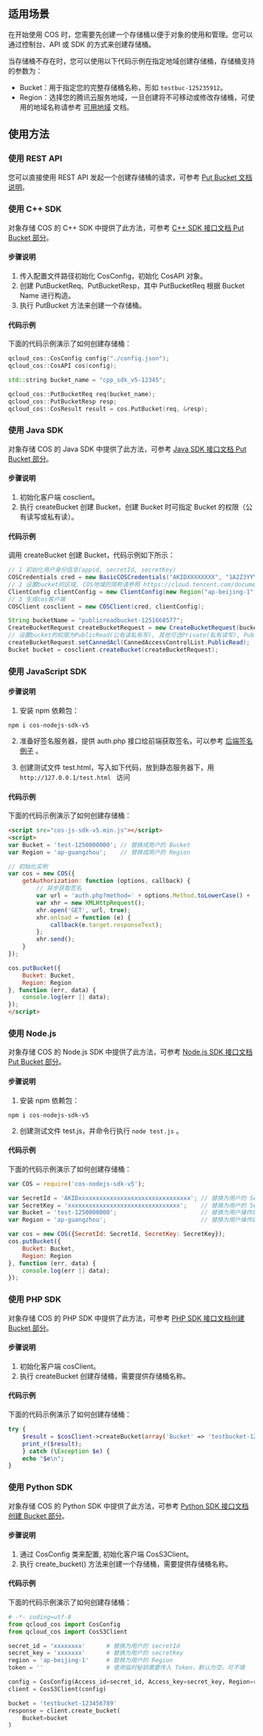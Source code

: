 ## 适用场景

在开始使用 COS 时，您需要先创建一个存储桶以便于对象的使用和管理。您可以通过控制台、API 或 SDK 的方式来创建存储桶。

当存储桶不存在时，您可以使用以下代码示例在指定地域创建存储桶，存储桶支持的参数为：

- Bucket：用于指定您的完整存储桶名称，形如 `testbuc-125235912`。
- Region：选择您的腾讯云服务地域，一旦创建将不可移动或修改存储桶，可使用的地域名称请参考 [可用地域](https://cloud.tencent.com/document/product/436/6224) 文档。

## 使用方法
### 使用 REST API
您可以直接使用 REST API 发起一个创建存储桶的请求，可参考 [Put Bucket 文档说明](https://cloud.tencent.com/document/product/436/7738)。
### 使用 C++ SDK

对象存储 COS 的 C++ SDK 中提供了此方法，可参考 [C++ SDK 接口文档 Put Bucket 部分](https://cloud.tencent.com/document/product/436/12302#put-bucket)。

#### 步骤说明

1. 传入配置文件路径初始化 CosConfig，初始化 CosAPI 对象。
2. 创建 PutBucketReq、PutBucketResp，其中 PutBucketReq 根据 Bucket Name 进行构造。
3. 执行 PutBucket 方法来创建一个存储桶。

#### 代码示例

下面的代码示例演示了如何创建存储桶：

```cpp
qcloud_cos::CosConfig config("./config.json");
qcloud_cos::CosAPI cos(config);

std::string bucket_name = "cpp_sdk_v5-12345";

qcloud_cos::PutBucketReq req(bucket_name);
qcloud_cos::PutBucketResp resp;
qcloud_cos::CosResult result = cos.PutBucket(req, &resp);
```
### 使用 Java SDK

对象存储 COS 的 Java SDK 中提供了此方法，可参考 [Java SDK 接口文档 Put Bucket 部分](https://cloud.tencent.com/document/product/436/12263#put-bucket)。

#### 步骤说明

1. 初始化客户端 cosclient。
2. 执行 createBucket 创建 Bucket，创建 Bucket 时可指定 Bucket 的权限（公有读写或私有读）。

#### 代码示例

调用 createBucket 创建 Bucket，代码示例如下所示：

```java
// 1 初始化用户身份信息(appid, secretId, secretKey)
COSCredentials cred = new BasicCOSCredentials("AKIDXXXXXXXX", "1A2Z3YYYYYYYYYY");
// 2 设置bucket的区域, COS地域的简称请参照 https://cloud.tencent.com/document/product/436/6224
ClientConfig clientConfig = new ClientConfig(new Region("ap-beijing-1"));
// 3 生成cos客户端
COSClient cosclient = new COSClient(cred, clientConfig);

String bucketName = "publicreadbucket-1251668577";
CreateBucketRequest createBucketRequest = new CreateBucketRequest(bucketName);
// 设置bucket的权限为PublicRead(公有读私有写), 其他可选Private(私有读写), PublicReadWrite(公有读写)
createBucketRequest.setCannedAcl(CannedAccessControlList.PublicRead);
Bucket bucket = cosclient.createBucket(createBucketRequest);
```
### 使用 JavaScript SDK

#### 步骤说明

1. 安装 npm 依赖包：
```shell
npm i cos-nodejs-sdk-v5
```

2. 准备好签名服务器，提供 auth.php 接口给前端获取签名，可以参考 [后端签名例子](https://github.com/tencentyun/cos-js-sdk-v5/tree/master/server) 。

3. 创建测试文件 test.html，写入如下代码，放到静态服务器下，用 `http://127.0.0.1/test.html ` 访问

#### 代码示例

下面的代码示例演示了如何创建存储桶：

```html
<script src="cos-js-sdk-v5.min.js"></script>
<script>
var Bucket = 'test-1250000000'; // 替换成用户的 Bucket
var Region = 'ap-guangzhou';    // 替换成用户的 Region

// 初始化实例
var cos = new COS({
    getAuthorization: function (options, callback) {
        // 异步获取签名
        var url = 'auth.php?method=' + options.Method.toLowerCase() + '&pathname=' + encodeURIComponent('/' + (options.Key || ''));
        var xhr = new XMLHttpRequest();
        xhr.open('GET', url, true);
        xhr.onload = function (e) {
            callback(e.target.responseText);
        };
        xhr.send();
    }
});

cos.putBucket({
    Bucket: Bucket,
    Region: Region
}, function (err, data) {
    console.log(err || data);
});
</script>
```
### 使用 Node.js

对象存储 COS 的 Node.js SDK 中提供了此方法，可参考 [Node.js SDK 接口文档 Put Bucket 部分](https://cloud.tencent.com/document/product/436/12264#put-bucket)。

#### 步骤说明

1. 安装 npm 依赖包：
```shell
npm i cos-nodejs-sdk-v5
```

2. 创建测试文件 test.js，并命令行执行 `node test.js` 。

#### 代码示例

下面的代码示例演示了如何创建存储桶：

```javascript
var COS = require('cos-nodejs-sdk-v5');

var SecretId = 'AKIDxxxxxxxxxxxxxxxxxxxxxxxxxxxxxxxx'; // 替换为用户的 SecretId
var SecretKey = 'xxxxxxxxxxxxxxxxxxxxxxxxxxxxxxxx';    // 替换为用户的 SecretKey
var Bucket = 'test-1250000000';                        // 替换为用户操作的 Bucket
var Region = 'ap-guangzhou';                           // 替换为用户操作的 Region

var cos = new COS({SecretId: SecretId, SecretKey: SecretKey});
cos.putBucket({
    Bucket: Bucket,
    Region: Region
}, function (err, data) {
    console.log(err || data);
});
```
### 使用 PHP SDK

对象存储 COS 的 PHP SDK 中提供了此方法，可参考 [PHP SDK 接口文档创建 Bucket 部分](https://cloud.tencent.com/document/product/436/12267#.E5.88.9B.E5.BB.BAbucket)。

#### 步骤说明

1. 初始化客户端 cosClient。
2. 执行 createBucket 创建存储桶，需要提供存储桶名称。

#### 代码示例

下面的代码示例演示了如何创建存储桶：

```php
try {
    $result = $cosClient->createBucket(array('Bucket' => 'testbucket-125000000'));
    print_r($result);
    } catch (\Exception $e) {
    echo "$e\n";
}
```
### 使用 Python SDK

对象存储 COS 的 Python SDK 中提供了此方法，可参考 [Python SDK 接口文档创建 Bucket 部分](https://cloud.tencent.com/document/product/436/12270#.E5.88.9B.E5.BB.BA-bucket)。

#### 步骤说明

1. 通过 CosConfig 类来配置, 初始化客户端 CosS3Client。
2. 执行 create_bucket() 方法来创建一个存储桶，需要提供存储桶名称。

#### 代码示例

下面的代码示例演示了如何创建存储桶：

```python
# -*- coding=utf-8
from qcloud_cos import CosConfig
from qcloud_cos import CosS3Client

secret_id = 'xxxxxxxx'      # 替换为用户的 secretId
secret_key = 'xxxxxxx'      # 替换为用户的 secretKey
region = 'ap-beijing-1'     # 替换为用户的 Region
token = ''                  # 使用临时秘钥需要传入 Token，默认为空，可不填

config = CosConfig(Access_id=secret_id, Access_key=secret_key, Region=region, Token=token)
client = CosS3Client(config)

bucket = 'testbucket-123456789'
response = client.create_bucket(
    Bucket=bucket    
)
```
